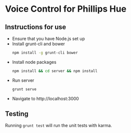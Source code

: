# Voice Control for Phillips Hue
## Instructions for use
- Ensure that you have Node.js set up
- Install grunt-cli and bower
	```bash
	npm install -g grunt-cli bower
	```
- Install node packages
	```bash
	npm install && cd server && npm install
	```
- Run server
	```bash
	grunt serve
	```
- Navigate to http://localhost:3000


## Testing

Running `grunt test` will run the unit tests with karma.
